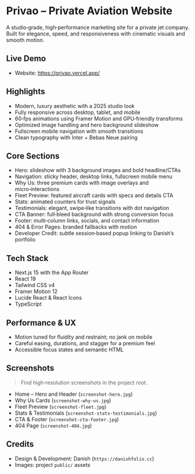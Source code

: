 # Privao – Private Aviation Website

A studio‑grade, high‑performance marketing site for a private jet company. Built for elegance, speed, and responsiveness with cinematic visuals and smooth motion.

## Live Demo

- Website: https://privao.vercel.app/

## Highlights

- Modern, luxury aesthetic with a 2025 studio look
- Fully responsive across desktop, tablet, and mobile
- 60‑fps animations using Framer Motion and GPU‑friendly transforms
- Optimized image handling and hero background slideshow
- Fullscreen mobile navigation with smooth transitions
- Clean typography with Inter + Bebas Neue pairing

## Core Sections

- Hero: slideshow with 3 background images and bold headline/CTAs
- Navigation: sticky header, desktop links, fullscreen mobile menu
- Why Us: three premium cards with image overlays and micro‑interactions
- Fleet Preview: featured aircraft cards with specs and details CTA
- Stats: animated counters for trust signals
- Testimonials: elegant, swipe‑like transitions with dot navigation
- CTA Banner: full‑bleed background with strong conversion focus
- Footer: multi‑column links, socials, and contact information
- 404 & Error Pages: branded fallbacks with motion
- Developer Credit: subtle session‑based popup linking to Danish’s portfolio

## Tech Stack

- Next.js 15 with the App Router
- React 19
- Tailwind CSS v4
- Framer Motion 12
- Lucide React & React Icons
- TypeScript

## Performance & UX

- Motion tuned for fluidity and restraint; no jank on mobile
- Careful easing, durations, and stagger for a premium feel
- Accessible focus states and semantic HTML

## Screenshots

> Find high‑resolution screenshots in the project root.

- Home – Hero and Header (`screenshot-hero.jpg`)
- Why Us Cards (`screenshot-why-us.jpg`)
- Fleet Preview (`screenshot-fleet.jpg`)
- Stats & Testimonials (`screenshot-stats-testimonials.jpg`)
- CTA & Footer (`screenshot-cta-footer.jpg`)
- 404 Page (`screenshot-404.jpg`)

## Credits

- Design & Development: Danish (`https://danishfolio.cc`)
- Images: project `public/` assets
